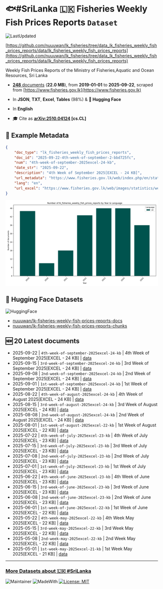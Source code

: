 # 🐟#SriLanka 🇱🇰 Fisheries Weekly Fish Prices Reports `Dataset`

![LastUpdated](https://img.shields.io/badge/last_updated-2025--10--27_16:09:37-green)

[https://github.com/nuuuwan/lk_fisheries/tree/data_lk_fisheries_weekly_fish_prices_reports/data/lk_fisheries_weekly_fish_prices_reports](https://github.com/nuuuwan/lk_fisheries/tree/data_lk_fisheries_weekly_fish_prices_reports/data/lk_fisheries_weekly_fish_prices_reports)

Weekly Fish Prices Reports of the Ministry of Fisheries,Aquatic and Ocean Resources, Sri Lanka

- [**248** documents](https://github.com/nuuuwan/lk_fisheries/tree/data_lk_fisheries_weekly_fish_prices_reports/data/lk_fisheries_weekly_fish_prices_reports) (**22.0 MB**), from **2019-01-01** to **2025-09-22**, scraped from [https://www.fisheries.gov.lk](https://www.fisheries.gov.lk)

- In **JSON**, **TXT**, **Excel**, **Tables** (98%) & **🤗 Hugging Face**

- In **English**

- 🎓 Cite as **[arXiv:2510.04124](https://arxiv.org/abs/2510.04124) [cs.CL]**

## 📝 Example Metadata

```json
{
    "doc_type": "lk_fisheries_weekly_fish_prices_reports",
    "doc_id": "2025-09-22-4th-week-of-september-2-bbd725fc",
    "num": "4th-week-of-september-2025excel-24-kb",
    "date_str": "2025-09-22",
    "description": "4th Week of September 2025[EXCEL - 24 KB]",
    "url_metadata": "https://www.fisheries.gov.lk/web/index.php/en/statistics/weekly-fish-prices",
    "lang": "en",
    "url_excel": "https://www.fisheries.gov.lk/web/images/statistics/weekly/2025/Sep_4th_week_2025.xlsx"
}
```

![Chart](https://raw.githubusercontent.com/nuuuwan/lk_fisheries/refs/heads/data_lk_fisheries_weekly_fish_prices_reports/data/lk_fisheries_weekly_fish_prices_reports/docs_by_year_and_lang.png)

## 🤗 Hugging Face Datasets

![HuggingFace](https://img.shields.io/badge/-HuggingFace-FDEE21?style=for-the-badge&logo=HuggingFace)

- [nuuuwan/lk-fisheries-weekly-fish-prices-reports-docs](https://huggingface.co/datasets/nuuuwan/lk-fisheries-weekly-fish-prices-reports-docs)
- [nuuuwan/lk-fisheries-weekly-fish-prices-reports-chunks](https://huggingface.co/datasets/nuuuwan/lk-fisheries-weekly-fish-prices-reports-chunks)

## 🆕 20 Latest documents

- 2025-09-22 | `4th-week-of-september-2025excel-24-kb` | 4th Week of September 2025[EXCEL - 24 KB] | [data](https://github.com/nuuuwan/lk_fisheries/tree/data_lk_fisheries_weekly_fish_prices_reports/data/lk_fisheries_weekly_fish_prices_reports/2020s/2025/2025-09-22-4th-week-of-september-2-bbd725fc)
- 2025-09-15 | `3rd-week-of-september-2025excel-24-kb` | 3rd Week of September 2025[EXCEL - 24 KB] | [data](https://github.com/nuuuwan/lk_fisheries/tree/data_lk_fisheries_weekly_fish_prices_reports/data/lk_fisheries_weekly_fish_prices_reports/2020s/2025/2025-09-15-3rd-week-of-september-2-e7142ed5)
- 2025-09-08 | `2nd-week-of-september-2025excel-24-kb` | 2nd Week of September 2025[EXCEL - 24 KB] | [data](https://github.com/nuuuwan/lk_fisheries/tree/data_lk_fisheries_weekly_fish_prices_reports/data/lk_fisheries_weekly_fish_prices_reports/2020s/2025/2025-09-08-2nd-week-of-september-2-fe8dfefa)
- 2025-09-01 | `1st-week-of-september-2025excel-24-kb` | 1st Week of September 2025[EXCEL - 24 KB] | [data](https://github.com/nuuuwan/lk_fisheries/tree/data_lk_fisheries_weekly_fish_prices_reports/data/lk_fisheries_weekly_fish_prices_reports/2020s/2025/2025-09-01-1st-week-of-september-2-ca4d1b08)
- 2025-08-22 | `4th-week-of-august-2025excel-24-kb` | 4th Week of August 2025[EXCEL - 24 KB] | [data](https://github.com/nuuuwan/lk_fisheries/tree/data_lk_fisheries_weekly_fish_prices_reports/data/lk_fisheries_weekly_fish_prices_reports/2020s/2025/2025-08-22-4th-week-of-august-2025-6ceffb8c)
- 2025-08-15 | `3rd-week-of-august-2025excel-24-kb` | 3rd Week of August 2025[EXCEL - 24 KB] | [data](https://github.com/nuuuwan/lk_fisheries/tree/data_lk_fisheries_weekly_fish_prices_reports/data/lk_fisheries_weekly_fish_prices_reports/2020s/2025/2025-08-15-3rd-week-of-august-2025-70d56135)
- 2025-08-08 | `2nd-week-of-august-2025excel-24-kb` | 2nd Week of August 2025[EXCEL - 24 KB] | [data](https://github.com/nuuuwan/lk_fisheries/tree/data_lk_fisheries_weekly_fish_prices_reports/data/lk_fisheries_weekly_fish_prices_reports/2020s/2025/2025-08-08-2nd-week-of-august-2025-5f865378)
- 2025-08-01 | `1st-week-of-august-2025excel-22-kb` | 1st Week of August 2025[EXCEL - 22 KB] | [data](https://github.com/nuuuwan/lk_fisheries/tree/data_lk_fisheries_weekly_fish_prices_reports/data/lk_fisheries_weekly_fish_prices_reports/2020s/2025/2025-08-01-1st-week-of-august-2025-233d7664)
- 2025-07-22 | `4th-week-of-july-2025excel-23-kb` | 4th Week of July 2025[EXCEL - 23 KB] | [data](https://github.com/nuuuwan/lk_fisheries/tree/data_lk_fisheries_weekly_fish_prices_reports/data/lk_fisheries_weekly_fish_prices_reports/2020s/2025/2025-07-22-4th-week-of-july-2025ex-c3ce3016)
- 2025-07-15 | `3rd-week-of-july-2025excel-23-kb` | 3rd Week of July 2025[EXCEL - 23 KB] | [data](https://github.com/nuuuwan/lk_fisheries/tree/data_lk_fisheries_weekly_fish_prices_reports/data/lk_fisheries_weekly_fish_prices_reports/2020s/2025/2025-07-15-3rd-week-of-july-2025ex-2ff16dc4)
- 2025-07-08 | `2nd-week-of-july-2025excel-23-kb` | 2nd Week of July 2025[EXCEL - 23 KB] | [data](https://github.com/nuuuwan/lk_fisheries/tree/data_lk_fisheries_weekly_fish_prices_reports/data/lk_fisheries_weekly_fish_prices_reports/2020s/2025/2025-07-08-2nd-week-of-july-2025ex-b6901a25)
- 2025-07-01 | `1st-week-of-july-2025excel-23-kb` | 1st Week of July 2025[EXCEL - 23 KB] | [data](https://github.com/nuuuwan/lk_fisheries/tree/data_lk_fisheries_weekly_fish_prices_reports/data/lk_fisheries_weekly_fish_prices_reports/2020s/2025/2025-07-01-1st-week-of-july-2025ex-02e81357)
- 2025-06-22 | `4th-week-of-june-2025excel-23-kb` | 4th Week of June 2025[EXCEL - 23 KB] | [data](https://github.com/nuuuwan/lk_fisheries/tree/data_lk_fisheries_weekly_fish_prices_reports/data/lk_fisheries_weekly_fish_prices_reports/2020s/2025/2025-06-22-4th-week-of-june-2025ex-becf6c8e)
- 2025-06-15 | `3rd-week-of-june-2025excel-23-kb` | 3rd Week of June 2025[EXCEL - 23 KB] | [data](https://github.com/nuuuwan/lk_fisheries/tree/data_lk_fisheries_weekly_fish_prices_reports/data/lk_fisheries_weekly_fish_prices_reports/2020s/2025/2025-06-15-3rd-week-of-june-2025ex-26d21b60)
- 2025-06-08 | `2nd-week-of-june-2025excel-23-kb` | 2nd Week of June 2025[EXCEL - 23 KB] | [data](https://github.com/nuuuwan/lk_fisheries/tree/data_lk_fisheries_weekly_fish_prices_reports/data/lk_fisheries_weekly_fish_prices_reports/2020s/2025/2025-06-08-2nd-week-of-june-2025ex-0f4c5bad)
- 2025-06-01 | `1st-week-of-june-2025excel-22-kb` | 1st Week of June 2025[EXCEL - 22 KB] | [data](https://github.com/nuuuwan/lk_fisheries/tree/data_lk_fisheries_weekly_fish_prices_reports/data/lk_fisheries_weekly_fish_prices_reports/2020s/2025/2025-06-01-1st-week-of-june-2025ex-04abd92e)
- 2025-05-22 | `4th-week-may-2025excel-22-kb` | 4th Week May 2025[EXCEL - 22 KB] | [data](https://github.com/nuuuwan/lk_fisheries/tree/data_lk_fisheries_weekly_fish_prices_reports/data/lk_fisheries_weekly_fish_prices_reports/2020s/2025/2025-05-22-4th-week-may-2025excel-22-kb)
- 2025-05-15 | `3rd-week-may-2025excel-22-kb` | 3rd Week May 2025[EXCEL - 22 KB] | [data](https://github.com/nuuuwan/lk_fisheries/tree/data_lk_fisheries_weekly_fish_prices_reports/data/lk_fisheries_weekly_fish_prices_reports/2020s/2025/2025-05-15-3rd-week-may-2025excel-22-kb)
- 2025-05-08 | `2nd-week-may-2025excel-22-kb` | 2nd Week May 2025[EXCEL - 22 KB] | [data](https://github.com/nuuuwan/lk_fisheries/tree/data_lk_fisheries_weekly_fish_prices_reports/data/lk_fisheries_weekly_fish_prices_reports/2020s/2025/2025-05-08-2nd-week-may-2025excel-22-kb)
- 2025-05-01 | `1st-week-may-2025excel-21-kb` | 1st Week May 2025[EXCEL - 21 KB] | [data](https://github.com/nuuuwan/lk_fisheries/tree/data_lk_fisheries_weekly_fish_prices_reports/data/lk_fisheries_weekly_fish_prices_reports/2020s/2025/2025-05-01-1st-week-may-2025excel-21-kb)

---

### [More Datasets about 🇱🇰 #SriLanka](https://github.com/nuuuwan/lk_datasets)

![Maintainer](https://img.shields.io/badge/maintainer-nuuuwan-red)
![MadeWith](https://img.shields.io/badge/made_with-python-blue)
[![License: MIT](https://img.shields.io/badge/License-MIT-yellow.svg)](https://opensource.org/licenses/MIT)
